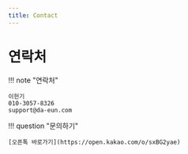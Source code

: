 ```yaml
---
title: Contact
---
```


# 연락처

!!! note "연락처"

    이헌기   
    010-3057-8326   
    support@da-eun.com

!!! question "문의하기"

    [오픈톡 바로가기](https://open.kakao.com/o/sxBG2yae)